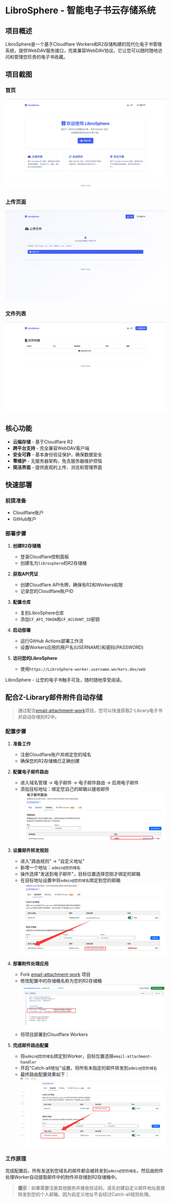 # LibroSphere - 智能电子书云存储系统

## 项目概述

LibroSphere是一个基于Cloudflare Workers和R2存储构建的现代化电子书管理系统，提供WebDAV服务接口，完美兼容WebDAV协议。它让您可以随时随地访问和管理您珍贵的电子书收藏。



## 项目截图

### 首页
![首页](./image/index.png)

### 上传页面
![上传页面](./image/upload.png)

### 文件列表
![文件列表](./image/list.png)

## 核心功能

- **云端存储** - 基于Cloudflare R2
- **跨平台支持** - 完全兼容WebDAV客户端
- **安全可靠** - 基本身份验证保护，确保数据安全
- **零维护** - 无服务器架构，免去服务器维护烦恼
- **简洁界面** - 提供直观的上传、浏览和管理界面


## 快速部署

### 前提准备

- Cloudflare账户
- GitHub账户

### 部署步骤

1. **创建R2存储桶**
   - 登录Cloudflare控制面板
   - 创建名为`librosphere`的R2存储桶

2. **获取API凭证**
   - 创建Cloudflare API令牌，确保有R2和Workers权限
   - 记录您的Cloudflare账户ID

3. **配置仓库**
   - 复刻LibroSphere仓库
   - 添加`CF_API_TOKEN`和`CF_ACCOUNT_ID`密钥

4. **启动部署**
   - 运行GitHub Actions部署工作流
   - 设置Workers应用的用户名(USERNAME)和密码(PASSWORD)

5. **访问您的LibroSphere**
   - 使用`https://LibroSphere-worker.username.workers.dev/web`

LibroSphere - 让您的电子书触手可及，随时随地享受阅读。

## 配合Z-Library邮件附件自动存储

> 通过配合[email-attachment-work](https://github.com/omskk/email-attachment-work)项目，您可以快速获取Z-Library电子书并自动存储到R2中。

### 配置步骤

1. **准备工作**
   - 注册Cloudflare账户并绑定您的域名
   - 确保您的R2存储桶已正确创建

2. **配置电子邮件路由**
   - 进入域名管理 → 电子邮件 → 电子邮件路由 → 启用电子邮件
   - 添加目标地址：绑定您自己的邮箱以接收邮件
   ![目标地址配置](./image/1.png)

3. **设置邮件转发规则**
   - 进入"路由规则" → "自定义地址"
   - 新增一个地址：`admin@您的域名`
   - 操作选择"发送到电子邮件"，目标位置选择您刚才绑定的邮箱
   - 在目标地址设置中将`admin@您的域名`绑定到您的邮箱
   ![邮件转发规则](./image/2.png)

4. **部署附件处理应用**
   - Fork [email-attachment-work](https://github.com/omskk/email-attachment-work) 项目
   - 修改配置中的存储桶名称为您的R2存储桶
   ![修改存储桶配置](./image/3.png)
   - 将项目部署到Cloudflare Workers

5. **完成邮件路由配置**
   - 将`admin@您的域名`绑定到Worker，目标位置选择`email-attachment-handler`
   - 开启"Catch-all地址"设置，将所有未指定的邮件转发到`admin@您的域名`
   - 最终路由配置效果如下：
   ![最终配置效果](./image/4.png)

### 工作原理

完成配置后，所有发送到您域名的邮件都会被转发到`admin@您的域名`，然后由附件处理Worker自动提取邮件中的附件并存储到R2存储桶中。

> **提示**：如果需要注册其他服务并接收验证码，请先创建自定义邮件地址直接转发到您的个人邮箱，因为自定义地址不会经过Catch-all规则处理。

